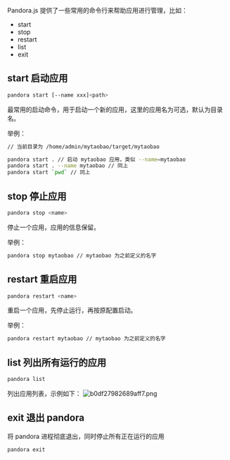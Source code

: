 Pandora.js 提供了一些常用的命令行来帮助应用进行管理，比如：

- start
- stop
- restart
- list
- exit

## start 启动应用

```sh
pandora start [--name xxx]<path>
```

最常用的启动命令，用于启动一个新的应用，这里的应用名为可选，默认为目录名。

举例：

```sh
// 当前目录为 /home/admin/mytaobao/target/mytaobao

pandora start . // 启动 mytaobao 应用，类似 --name=mytaobao
pandora start . --name mytaobao // 同上
pandora start `pwd` // 同上
```

## stop 停止应用

```sh
pandora stop <name>
```

停止一个应用，应用的信息保留。

举例：

```sh
pandora stop mytaobao // mytaobao 为之前定义的名字
```

## restart 重启应用

```sh
pandora restart <name>
```

重启一个应用，先停止运行，再按原配置启动。

举例：

```sh
pandora restart mytaobao // mytaobao 为之前定义的名字
```

## list 列出所有运行的应用

```sh
pandora list
```

列出应用列表，示例如下：
![b0df27982689aff7.png](https://private-alipayobjects.alipay.com/alipay-rmsdeploy-image/skylark/png/33200/b0df27982689aff7.png) 

## exit 退出 pandora

将 pandora 进程彻底退出，同时停止所有正在运行的应用

```sh
pandora exit
```
